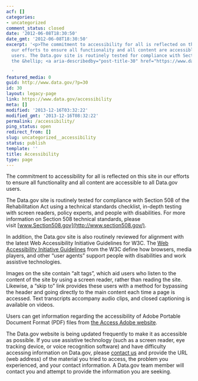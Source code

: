 ```yaml
---
acf: []
categories:
- uncategorized
comment_status: closed
date: '2012-06-08T18:30:50'
date_gmt: '2012-06-08T18:30:50'
excerpt: '<p>The commitment to accessibility for all is reflected on this site in
  our efforts to ensure all functionality and all content are accessible to all Data.gov
  users. The Data.gov site is routinely tested for compliance with Section 508 of
  the &hellip; <a aria-describedby="post-title-30" href="https://www.data.gov/accessibility">Continued</a></p>

  '
featured_media: 0
guid: http://www.data.gov/?p=30
id: 30
layout: legacy-page
link: https://www.data.gov/accessibility
meta: []
modified: '2013-12-16T03:32:22'
modified_gmt: '2013-12-16T08:32:22'
permalink: /accessibility/
ping_status: open
redirect_from: []
slug: uncategorized__accessibility
status: publish
template: ''
title: Accessibility
type: page
---
```

The commitment to accessibility for all is reflected on this site in our efforts to ensure all functionality and all content are accessible to all Data.gov users.


The Data.gov site is routinely tested for compliance with Section 508 of the Rehabilitation Act using a technical standards checklist, in-depth testing with screen readers, policy experts, and people with disabilities. For more information on Section 508 technical standards, please visit [www.Section508.gov](http://www.section508.gov/).


In addition, the Data.gov site is also routinely reviewed for alignment with the latest Web Accessibility Initiative Guidelines for W3C. The [Web Accessibility Initiative Guidelines](http://www.W3.org/WAI/) from the W3C define how browsers, media players, and other “user agents” support people with disabilities and work assistive technologies.


Images on the site contain “alt tags”, which aid users who listen to the content of the site by using a screen reader, rather than reading the site. Likewise, a “skip to” link provides these users with a method for bypassing the header and going directly to the main content each time a page is accessed. Text transcripts accompany audio clips, and closed captioning is available on videos.


Users can get information regarding the accessibility of Adobe Portable Document Format (PDF) files from [the Access Adobe website](http://www.adobe.com/accessibility/).


The Data.gov website is being updated frequently to make it as accessible as possible. If you use assistive technology (such as a screen reader, eye tracking device, or voice recognition software) and have difficulty accessing information on Data.gov, please [contact us](/contact-us) and provide the URL (web address) of the material you tried to access, the problem you experienced, and your contact information. A Data.gov team member will contact you and attempt to provide the information you are seeking.



